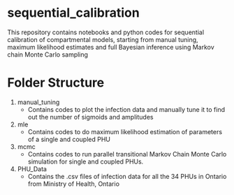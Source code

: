 # sequential_calibration
This repository contains notebooks and python codes for sequential calibration of compartmental models, starting from manual tuning, maximum likelihood estimates and full Bayesian inference using Markov chain Monte Carlo sampling



# Folder Structure

1. manual_tuning
   - Contains codes to plot the infection data and manually tune it to find out the number of sigmoids and amplitudes
2. mle
   - Contains codes to do maximum likelihood estimation of parameters of a single and coupled PHU
3. mcmc
   - Contains codes to run parallel transitional Markov Chain Monte Carlo simulation for single and coupled PHUs.
4. PHU_Data
   - Contains the .csv files of infection data for all the 34 PHUs in Ontario from Ministry of Health, Ontario
